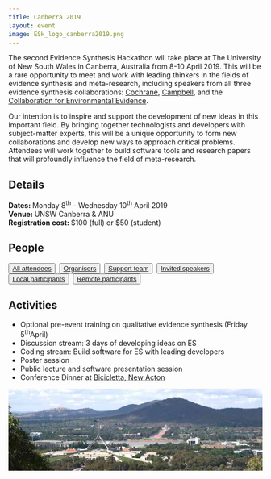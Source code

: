 ```yaml
---
title: Canberra 2019
layout: event
image: ESH_logo_canberra2019.png
---
```

The second Evidence Synthesis Hackathon will take place at The University of New South Wales in Canberra, Australia from 8-10 April 2019. This will be a rare opportunity to meet and work with leading thinkers in the fields of evidence synthesis and meta-research, including speakers from all three evidence synthesis collaborations: <a href="https://www.cochrane.org">Cochrane</a>, <a href="https://campbellcollaboration.org">Campbell</a>, and the <a href="http://www.environmentalevidence.org">Collaboration for Environmental Evidence</a>.

Our intention is to inspire and support the development of new ideas in this important field. By bringing together technologists and developers with subject-matter experts, this will be a unique opportunity to form new collaborations and develop new ways to approach critical problems. Attendees will work together to build software tools and research papers that will profoundly influence the field of meta-research.

## Details
<strong>Dates: </strong>Monday 8<sup>th</sup> - Wednesday 10<sup>th</sup> April 2019  
<strong>Venue: </strong>UNSW Canberra & ANU  
<strong>Registration cost: </strong>$100 (full) or $50 (student)

## People
<button class="button"><a class="linkbutton" href="/tag/canberra-2019-people">
  All attendees
</a></button>&nbsp;
<button class="button"><a class="linkbutton" href="/tag/canberra-2019-organiser">
  Organisers
</a></button>&nbsp;
<button class="button"><a class="linkbutton" href="/tag/canberra-2019-support">
  Support team
</a></button>&nbsp;
<button class="button"><a class="linkbutton" href="/tag/canberra-2019-speaker">
  Invited speakers
</a></button>&nbsp;
<button class="button"><a class="linkbutton" href="/tag/canberra-2019-local">
  Local participants
</a></button>&nbsp;
<button class="button"><a class="linkbutton" href="/tag/canberra-2019-remote">
  Remote participants
</a></button>

## Activities
<ul>
	<li>Optional pre-event training on qualitative evidence synthesis (Friday 5<sup>th</sup>April)</li>
	<li>Discussion stream: 3 days of developing ideas on ES</li>
	<li>Coding stream: Build software for ES with leading developers</li>
	<li>Poster session</li>
	<li>Public lecture and software presentation session</li>
  <li>Conference Dinner at <a href="https://www.bicicletta.com.au">Bicicletta, New Acton</a></li>
</ul>

<img src="/assets/images/events/Canberra_banner_small.jpg" alt="Canberra panorama"/>